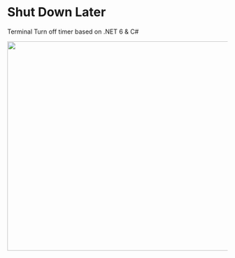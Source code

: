 # Shut Down Later

Terminal Turn off timer based on .NET 6 & C#

<img width="585" height="479" src="https://raw.githubusercontent.com/markaelie/ShutDownLater/master/Demo-ShutDownLater.png">
